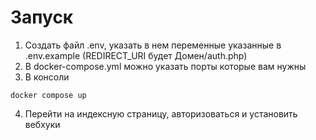 # Запуск
1. Создать файл .env, указать в нем переменные указанные в .env.example (REDIRECT_URI будет Домен/auth.php)
2. В docker-compose.yml можно указать порты которые вам нужны
3. В консоли
```
docker compose up
```
4. Перейти на индексную страницу, авторизоваться и установить вебхуки